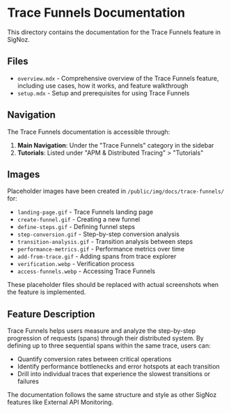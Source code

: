 # Trace Funnels Documentation

This directory contains the documentation for the Trace Funnels feature in SigNoz.

## Files

- `overview.mdx` - Comprehensive overview of the Trace Funnels feature, including use cases, how it works, and feature walkthrough
- `setup.mdx` - Setup and prerequisites for using Trace Funnels

## Navigation

The Trace Funnels documentation is accessible through:

1. **Main Navigation**: Under the "Trace Funnels" category in the sidebar
2. **Tutorials**: Listed under "APM & Distributed Tracing" > "Tutorials"

## Images

Placeholder images have been created in `/public/img/docs/trace-funnels/` for:

- `landing-page.gif` - Trace Funnels landing page
- `create-funnel.gif` - Creating a new funnel
- `define-steps.gif` - Defining funnel steps
- `step-conversion.gif` - Step-by-step conversion analysis
- `transition-analysis.gif` - Transition analysis between steps
- `performance-metrics.gif` - Performance metrics over time
- `add-from-trace.gif` - Adding spans from trace explorer
- `verification.webp` - Verification process
- `access-funnels.webp` - Accessing Trace Funnels

These placeholder files should be replaced with actual screenshots when the feature is implemented.

## Feature Description

Trace Funnels helps users measure and analyze the step-by-step progression of requests (spans) through their distributed system. By defining up to three sequential spans within the same trace, users can:

- Quantify conversion rates between critical operations
- Identify performance bottlenecks and error hotspots at each transition
- Drill into individual traces that experience the slowest transitions or failures

The documentation follows the same structure and style as other SigNoz features like External API Monitoring. 